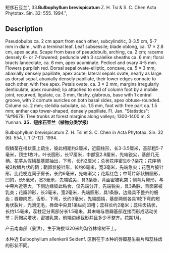 短序石豆兰",
33.**Bulbophyllum brevispicatum** Z. H. Tsi & S. C. Chen Acta Phytotax. Sin. 32: 555. 1994.",

## Description
Pseudobulbs ca. 2 cm apart from each other, subcylindric, 3-3.5 cm, 5-7 mm in diam., with a terminal leaf. Leaf subsessile; blade oblong, ca. 17 × 2.8 cm, apex acute. Scape from base of pseudobulb, arching, ca. 2 cm; raceme densely 6- or 7-flowered; peduncle with 3 scalelike sheaths ca. 6 mm; floral bracts lanceolate, ca. 6 mm, apex acuminate. Pedicel and ovary 4-5 mm. Flowers purplish red. Dorsal sepal ovate-elliptic, concave, ca. 5 × 3 mm, abaxially densely papillate, apex acute; lateral sepals ovate, nearly as large as dorsal sepal, abaxially densely papillate, their lower edges connate to each other, with free apex. Petals ovate, ca. 3 × 2 mm, margins irregularly denticulate, apex rounded; lip attached to end of column foot by a mobile joint, recurved, ligulate, ca. 3 mm, fleshy, glabrous, base with 1 central groove, with 2 cornute auricles on both basal sides, apex obtuse-rounded. Column ca. 2 mm; stelidia subulate, ca. 1.5 mm, foot with free part ca. 1.5 mm; anther cap tower-shaped, densely papillate. Fl. Jan.
  "Statistics": "&amp;#9679; Tree trunks at forest margins along valleys; 1300-1400 m. S Yunnan.
**35．短序石豆兰（植物分类学报）**

Bulbophyllum brevispicatum Z. H. Tsi et S. C. Chen in Acta Phytotax. Sin. 32 (6): 554, t. 1 (7-12). 1994.

假鳞茎在根状茎上疏生，彼此相距约2厘米，近圆柱形，长3-3.5厘米，基部粗5-7毫米，顶生1枚叶。叶长圆形，长17厘米，中部宽2.8厘米，先端锐尖，基部几无柄。花葶从假鳞茎基部抽出，下弯，长约2厘米；总状花序密生6-7朵花；花序柄被3枚鳞片状的鞘；鞘卵状披针形，长约6毫米，宽3毫米，先端急尖；花苞片披针形，比花梗连同子房长，长约6毫米，先端渐尖；花紫红色；中萼片卵状椭圆形，凹的，长5毫米，宽3毫米，先端锐尖，具3条脉，背面密被乳突；侧萼片卵形，与中萼片近等大，下侧边缘彼此粘合，仅先端分开，先端锐尖，具3条脉，背面密被乳突；花瓣卵形，长3毫米，宽2毫米，先端圆形，具1条脉，边缘具不整齐的细齿；唇瓣肉质，舌形，下弯，长约3毫米，先端圆钝，基部两侧各具1枚下弯的短角状裂片，光滑无毛，唇盘中央具1条纵向凹槽；蕊柱长约2毫米；蕊柱齿钻状，长约1.5毫米，蕊柱足分离部分长1.5毫米，其末端与唇瓣基部连接而形成活动关节；药帽尖塔状，密被乳突，前端边缘截形并且多少不整齐。花期1月。

产云南南部（景洪）。生于海拔1320米的沟谷林缘树干上。

本种近 Bulbophyllum allenkerii Seidenf. 区别在于本种的唇瓣基生裂片和蕊柱齿的形状不同。
